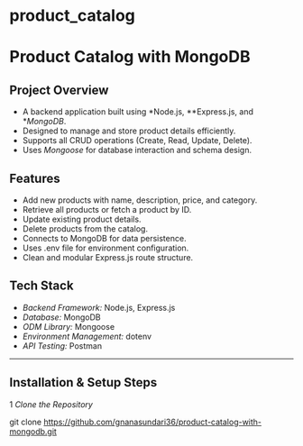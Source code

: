 # product_catalog
#  Product Catalog with MongoDB

## Project Overview
- A backend application built using *Node.js, **Express.js, and **MongoDB*.  
- Designed to manage and store product details efficiently.  
- Supports all CRUD operations (Create, Read, Update, Delete).  
- Uses *Mongoose* for database interaction and schema design.

## Features
- Add new products with name, description, price, and category.  
- Retrieve all products or fetch a product by ID.  
- Update existing product details.  
- Delete products from the catalog.  
- Connects to MongoDB for data persistence.  
- Uses .env file for environment configuration.  
- Clean and modular Express.js route structure.

## Tech Stack
- *Backend Framework:* Node.js, Express.js  
- *Database:* MongoDB  
- *ODM Library:* Mongoose  
- *Environment Management:* dotenv  
- *API Testing:* Postman  

---

## Installation & Setup Steps

1️ *Clone the Repository*

git clone https://github.com/gnanasundari36/product-catalog-with-mongodb.git

